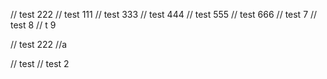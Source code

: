 // test 222
// test 111
// test 333
// test 444
// test 555
// test 666
// test 7
// test 8
// t 9

// test 222
//a

// test
// test 2